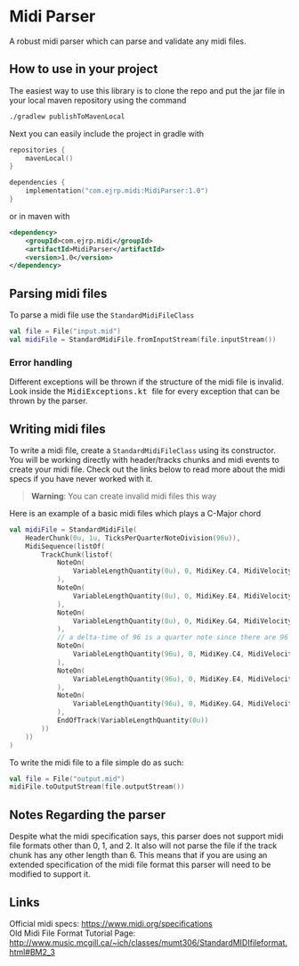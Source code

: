 # Midi Parser
A robust midi parser which can parse and validate any midi files.

## How to use in your project
The easiest way to use this library is to clone the repo and put the jar file in your local maven 
repository using the command
```bash
./gradlew publishToMavenLocal
```
Next you can easily include the project in gradle with
```kotlin
repositories {
    mavenLocal()
}

dependencies {
    implementation("com.ejrp.midi:MidiParser:1.0")
}
```
or in maven with
```xml
<dependency>
    <groupId>com.ejrp.midi</groupId>
    <artifactId>MidiParser</artifactId>
    <version>1.0</version>
</dependency>
```

## Parsing midi files
To parse a midi file use the `StandardMidiFileClass`
```kotlin
val file = File("input.mid")
val midiFile = StandardMidiFile.fromInputStream(file.inputStream())
```
### Error handling
Different exceptions will be thrown if the structure of the midi file is invalid. Look inside the 
<tt> MidiExceptions.kt </tt> file for every exception that can be thrown by the parser.

## Writing midi files
To write a midi file, create a `StandardMidiFileClass` using its constructor. You will be working
directly with header/tracks chunks and midi events to create your midi file. Check out the links below
to read more about the midi specs if you have never worked with it.

> **Warning**: You can create invalid midi files this way

Here is an example of a basic midi files which plays a C-Major chord
```kotlin
val midiFile = StandardMidiFile(
    HeaderChunk(0u, 1u, TicksPerQuarterNoteDivision(96u)),
    MidiSequence(listOf(
        TrackChunk(listof(
            NoteOn(
                VariableLengthQuantity(0u), 0, MidiKey.C4, MidiVelocity.Forte
            ),
            NoteOn(
                VariableLengthQuantity(0u), 0, MidiKey.E4, MidiVelocity.Forte
            ),
            NoteOn(
                VariableLengthQuantity(0u), 0, MidiKey.G4, MidiVelocity.Forte
            ),
            // a delta-time of 96 is a quarter note since there are 96 ticks per quarter note
            NoteOn(
                VariableLengthQuantity(96u), 0, MidiKey.C4, MidiVelocity.Niente
            ),
            NoteOn(
                VariableLengthQuantity(96u), 0, MidiKey.E4, MidiVelocity.Niente
            ),
            NoteOn(
                VariableLengthQuantity(96u), 0, MidiKey.G4, MidiVelocity.Niente
            ),
            EndOfTrack(VariableLengthQuantity(0u))
        ))
    ))
)
```
To write the midi file to a file simple do as such:
```kotlin
val file = File("output.mid")
midiFile.toOutputStream(file.outputStream())
```

## Notes Regarding the parser
Despite what the midi specification says, this parser does not support midi file formats other than 0, 
1, and 2. It also will not parse the file if the track chunk has any other length than 6. This means that 
if you are using an extended specification of the midi file format this parser will need to be modified
to support it.

## Links
Official midi specs: https://www.midi.org/specifications  
Old Midi File Format Tutorial Page: http://www.music.mcgill.ca/~ich/classes/mumt306/StandardMIDIfileformat.html#BM2_3  

